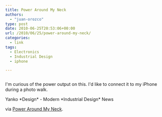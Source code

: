 ```yaml
---
title: Power Around My Neck
authors: 
  - "juan-orozco"
type: post
date: 2010-06-25T20:53:06+00:00
url: /2010/06/25/power-around-my-neck/
categories:
  - link
tags:
  - Electronics
  - Industrial Design
  - iphone

---
```

<p style="text-align:center;">
  <a href="http://www.yankodesign.com/2010/06/25/power-around-my-neck/"><img src='http://juanthedesigner.files.wordpress.com/2010/06/solar_galus1.jpg?w=580' alt='' data-recalc-dims="1" /></a>
</p>

I'm curious of the power output on this. I'd like to connect it to my iPhone during a photo walk.

Yanko \*Design\* - Modern \*Industrial Design\* News

via [Power Around My Neck][1].

 [1]: http://www.yankodesign.com/2010/06/25/power-around-my-neck/